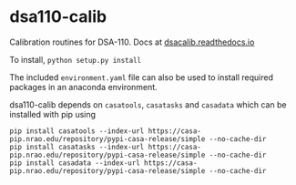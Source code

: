 # dsa110-calib
Calibration routines for DSA-110. Docs at [dsacalib.readthedocs.io](https://dsacalib.readthedocs.io)

To install, 
`python setup.py install`

The included `environment.yaml` file can also be used to install required packages in an anaconda environment.  

dsa110-calib depends on `casatools`, `casatasks` and `casadata` which can be installed with pip using
```
pip install casatools --index-url https://casa-pip.nrao.edu/repository/pypi-casa-release/simple --no-cache-dir
pip install casatasks --index-url https://casa-pip.nrao.edu/repository/pypi-casa-release/simple --no-cache-dir
pip install casadata --index-url https://casa-pip.nrao.edu/repository/pypi-casa-release/simple --no-cache-dir
```
